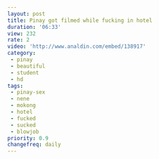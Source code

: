 ```yaml
---
layout: post
title: Pinay got filmed while fucking in hotel
duration: '06:33'
view: 232
rate: 2
video: 'http://www.analdin.com/embed/138917'
category: 
 - pinay
 - beautiful
 - student
 - hd
tags: 
 - pinay-sex
 - nene
 - mokong
 - hotel 
 - fucked
 - sucked
 - blowjob
priority: 0.9
changefreq: daily
---
```

